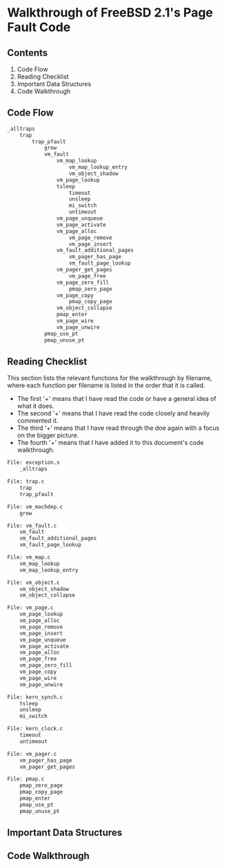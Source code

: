 # Walkthrough of FreeBSD 2.1's Page Fault Code

## Contents

1. Code Flow
2. Reading Checklist
3. Important Data Structures
4. Code Walkthrough

## Code Flow

```txt
_alltraps
	trap
		trap_pfault
			grow
			vm_fault
				vm_map_lookup
					vm_map_lookup_entry
					vm_object_shadow
				vm_page_lookup	
				tsleep
					timeout
					unsleep
					mi_switch
					untimeout
				vm_page_unqueue
				vm_page_activate
				vm_page_alloc
					vm_page_remove
					vm_page_insert
				vm_fault_additional_pages
					vm_pager_has_page
					vm_fault_page_lookup
				vm_pager_get_pages
					vm_page_free
				vm_page_zero_fill
					pmap_zero_page
				vm_page_copy
					pmap_copy_page
				vm_object_collapse
				pmap_enter
				vm_page_wire
				vm_page_unwire
			pmap_use_pt
			pmap_unuse_pt
```

## Reading Checklist

This section lists the relevant functions for the walkthrough by filename,
where each function per filename is listed in the order that it is called.

* The first '+' means that I have read the code or have a general idea of what it does.
* The second '+' means that I have read the code closely and heavily commented it.
* The third '+' means that I have read through the doe again with a focus on the bigger picture.
* The fourth '+' means that I have added it to this document's code walkthrough.

```txt
File: exception.s
	_alltraps

File: trap.c
	trap
	trap_pfault

File: vm_machdep.c
	grow

File: vm_fault.c
	vm_fault
	vm_fault_additional_pages
	vm_fault_page_lookup

File: vm_map.c
	vm_map_lookup
	vm_map_lookup_entry

File: vm_object.c
	vm_object_shadow
	vm_object_collapse

File: vm_page.c
	vm_page_lookup
	vm_page_alloc
	vm_page_remove
	vm_page_insert
	vm_page_unqueue
	vm_page_activate
	vm_page_alloc
	vm_page_free
	vm_page_zero_fill
	vm_page_copy
	vm_page_wire
	vm_page_unwire

File: kern_synch.c
	tsleep
	unsleep
	mi_switch

File: kern_clock.c
	timeout
	untimeout

File: vm_pager.c
	vm_pager_has_page
	vm_pager_get_pages

File: pmap.c
	pmap_zero_page
	pmap_copy_page
	pmap_enter
	pmap_use_pt
	pmap_unuse_pt
```

## Important Data Structures

## Code Walkthrough

```c
```
